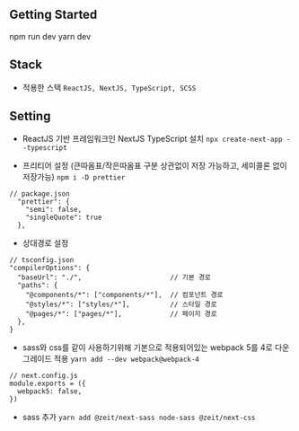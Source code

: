 
## Getting Started

npm run dev
yarn dev


## Stack

- 적용한 스택
`ReactJS, NextJS, TypeScript, SCSS`

## Setting

- ReactJS 기반 프레임워크인 NextJS TypeScript 설치
`npx create-next-app --typescript`

- 프리티어 설정 (큰따옴표/작은따옴표 구분 상관없이 저장 가능하고, 세미콜론 없이 저장가능)
`npm i -D prettier`
```
// package.json
  "prettier": {
    "semi": false,
    "singleQuote": true
  },
```

- 상대경로 설정
```
// tsconfig.json
"compilerOptions": {
  "baseUrl": "./",                      // 기본 경로
  "paths": {
    "@components/*": ["components/*"],  // 컴포넌트 경로
    "@styles/*": ["styles/*"],          // 스타일 경로
    "@pages/*": ["pages/*"],            // 페이지 경로
  },
}
```

- sass와 css를 같이 사용하기위해 기본으로 적용되어있는 webpack 5를 4로 다운그레이드 적용
`yarn add --dev webpack@webpack-4`
```
// next.config.js
module.exports = ({
  webpack5: false,
})
```

- sass 추가
`yarn add @zeit/next-sass node-sass @zeit/next-css`
